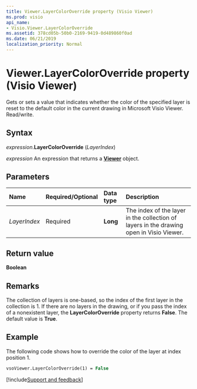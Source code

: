```yaml
---
title: Viewer.LayerColorOverride property (Visio Viewer)
ms.prod: visio
api_name:
- Visio.Viewer.LayerColorOverride
ms.assetid: 378cd05b-50b0-2169-9419-0d489860f0ad
ms.date: 06/21/2019
localization_priority: Normal
---
```



# Viewer.LayerColorOverride property (Visio Viewer)

Gets or sets a value that indicates whether the color of the specified layer is reset to the default color in the current drawing in Microsoft Visio Viewer. Read/write.


## Syntax

_expression_.**LayerColorOverride** (_LayerIndex_)

_expression_ An expression that returns a **[Viewer](Visio.Viewer.md)** object.


## Parameters

|Name|Required/Optional|Data type|Description|
|:-----|:-----|:-----|:-----|
|_LayerIndex_|Required| **Long**|The index of the layer in the collection of layers in the drawing open in Visio Viewer.|

## Return value

**Boolean**


## Remarks

The collection of layers is one-based, so the index of the first layer in the collection is 1. If there are no layers in the drawing, or if you pass the index of a nonexistent layer, the **LayerColorOverride** property returns **False**. The default value is **True**.


## Example

The following code shows how to override the color of the layer at index position 1.

```vb
vsoViewer.LayerColorOverride(1) = False
```

[!include[Support and feedback](~/includes/feedback-boilerplate.md)]